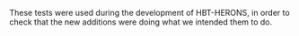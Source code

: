 These tests were used during the development of HBT-HERONS, in order to check that the
new additions were doing what we intended them to do.
